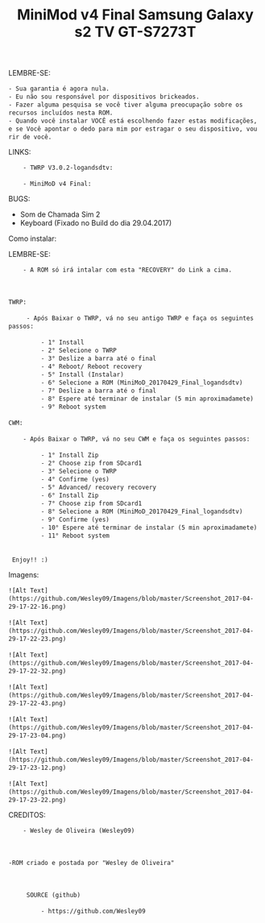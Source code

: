﻿---
title: MiniMod v4 Final Samsung Galaxy s2 TV GT-S7273T
---


LEMBRE-SE:

    - Sua garantia é agora nula.
    - Eu não sou responsável por dispositivos brickeados.
    - Fazer alguma pesquisa se você tiver alguma preocupação sobre os recursos incluídos nesta ROM.
    - Quando você instalar VOCÊ está escolhendo fazer estas modificações, e se Você apontar o dedo para mim por estragar o seu dispositivo, vou rir de você.

	
	
LINKS:

        - TWRP V3.0.2-logandsdtv:
		
		- MiniMoD v4 Final:

BUGS:

   - Som de Chamada Sim 2
   - Keyboard (Fixado no Build do dia 29.04.2017)

Como instalar:


LEMBRE-SE:

        - A ROM só irá intalar com esta "RECOVERY" do Link a cima.
		
		

    TWRP:

         - Após Baixar o TWRP, vá no seu antigo TWRP e faça os seguintes passos:

             - 1° Install
             - 2° Selecione o TWRP 
             - 3° Deslize a barra até o final
             - 4° Reboot/ Reboot recovery
			 - 5° Install (Instalar)
			 - 6° Selecione a ROM (MiniMoD_20170429_Final_logandsdtv)
			 - 7° Deslize a barra até o final
			 - 8° Espere até terminar de instalar (5 min aproximadamete)
			 - 9° Reboot system

    CWM:

        - Após Baixar o TWRP, vá no seu CWM e faça os seguintes passos:

             - 1° Install Zip
             - 2° Choose zip from SDcard1
             - 3° Selecione o TWRP
             - 4° Confirme (yes)
             - 5° Advanced/ recovery recovery
			 - 6° Install Zip
			 - 7° Choose zip from SDcard1
			 - 8° Selecione a ROM (MiniMoD_20170429_Final_logandsdtv)
			 - 9° Confirme (yes)
			 - 10° Espere até terminar de instalar (5 min aproximadamete)
			 - 11° Reboot system


     Enjoy!! :)

	 
	 
Imagens:
          
	![Alt Text](https://github.com/Wesley09/Imagens/blob/master/Screenshot_2017-04-29-17-22-16.png)
	
	![Alt Text](https://github.com/Wesley09/Imagens/blob/master/Screenshot_2017-04-29-17-22-23.png)
	
	![Alt Text](https://github.com/Wesley09/Imagens/blob/master/Screenshot_2017-04-29-17-22-32.png)
	
	![Alt Text](https://github.com/Wesley09/Imagens/blob/master/Screenshot_2017-04-29-17-22-43.png)
	
	![Alt Text](https://github.com/Wesley09/Imagens/blob/master/Screenshot_2017-04-29-17-23-04.png)
	
	![Alt Text](https://github.com/Wesley09/Imagens/blob/master/Screenshot_2017-04-29-17-23-12.png)
	
	![Alt Text](https://github.com/Wesley09/Imagens/blob/master/Screenshot_2017-04-29-17-23-22.png)
	 
	 
	 
	 
CREDITOS:

        - Wesley de Oliveira (Wesley09)
		
		
	
    -ROM criado e postada por "Wesley de Oliveira"

	
	
         SOURCE (github)

             - https://github.com/Wesley09

